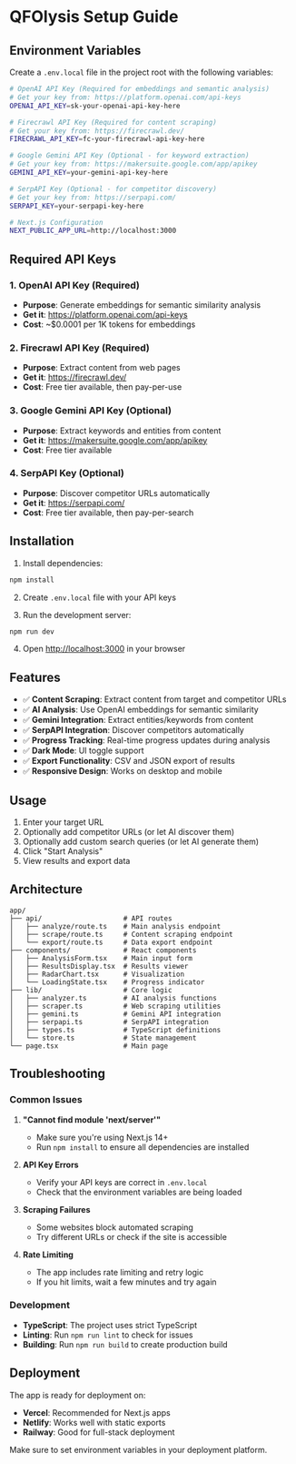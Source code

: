 # QFOlysis Setup Guide

## Environment Variables

Create a `.env.local` file in the project root with the following variables:

```bash
# OpenAI API Key (Required for embeddings and semantic analysis)
# Get your key from: https://platform.openai.com/api-keys
OPENAI_API_KEY=sk-your-openai-api-key-here

# Firecrawl API Key (Required for content scraping)
# Get your key from: https://firecrawl.dev/
FIRECRAWL_API_KEY=fc-your-firecrawl-api-key-here

# Google Gemini API Key (Optional - for keyword extraction)
# Get your key from: https://makersuite.google.com/app/apikey
GEMINI_API_KEY=your-gemini-api-key-here

# SerpAPI Key (Optional - for competitor discovery)
# Get your key from: https://serpapi.com/
SERPAPI_KEY=your-serpapi-key-here

# Next.js Configuration
NEXT_PUBLIC_APP_URL=http://localhost:3000
```

## Required API Keys

### 1. OpenAI API Key (Required)
- **Purpose**: Generate embeddings for semantic similarity analysis
- **Get it**: https://platform.openai.com/api-keys
- **Cost**: ~$0.0001 per 1K tokens for embeddings

### 2. Firecrawl API Key (Required)
- **Purpose**: Extract content from web pages
- **Get it**: https://firecrawl.dev/
- **Cost**: Free tier available, then pay-per-use

### 3. Google Gemini API Key (Optional)
- **Purpose**: Extract keywords and entities from content
- **Get it**: https://makersuite.google.com/app/apikey
- **Cost**: Free tier available

### 4. SerpAPI Key (Optional)
- **Purpose**: Discover competitor URLs automatically
- **Get it**: https://serpapi.com/
- **Cost**: Free tier available, then pay-per-search

## Installation

1. Install dependencies:
```bash
npm install
```

2. Create `.env.local` file with your API keys

3. Run the development server:
```bash
npm run dev
```

4. Open [http://localhost:3000](http://localhost:3000) in your browser

## Features

- ✅ **Content Scraping**: Extract content from target and competitor URLs
- ✅ **AI Analysis**: Use OpenAI embeddings for semantic similarity
- ✅ **Gemini Integration**: Extract entities/keywords from content
- ✅ **SerpAPI Integration**: Discover competitors automatically
- ✅ **Progress Tracking**: Real-time progress updates during analysis
- ✅ **Dark Mode**: UI toggle support
- ✅ **Export Functionality**: CSV and JSON export of results
- ✅ **Responsive Design**: Works on desktop and mobile

## Usage

1. Enter your target URL
2. Optionally add competitor URLs (or let AI discover them)
3. Optionally add custom search queries (or let AI generate them)
4. Click "Start Analysis"
5. View results and export data

## Architecture

```
app/
├── api/                    # API routes
│   ├── analyze/route.ts    # Main analysis endpoint
│   ├── scrape/route.ts     # Content scraping endpoint
│   └── export/route.ts     # Data export endpoint
├── components/             # React components
│   ├── AnalysisForm.tsx    # Main input form
│   ├── ResultsDisplay.tsx  # Results viewer
│   ├── RadarChart.tsx      # Visualization
│   └── LoadingState.tsx    # Progress indicator
├── lib/                    # Core logic
│   ├── analyzer.ts         # AI analysis functions
│   ├── scraper.ts          # Web scraping utilities
│   ├── gemini.ts           # Gemini API integration
│   ├── serpapi.ts          # SerpAPI integration
│   ├── types.ts            # TypeScript definitions
│   └── store.ts            # State management
└── page.tsx                # Main page
```

## Troubleshooting

### Common Issues

1. **"Cannot find module 'next/server'"**
   - Make sure you're using Next.js 14+
   - Run `npm install` to ensure all dependencies are installed

2. **API Key Errors**
   - Verify your API keys are correct in `.env.local`
   - Check that the environment variables are being loaded

3. **Scraping Failures**
   - Some websites block automated scraping
   - Try different URLs or check if the site is accessible

4. **Rate Limiting**
   - The app includes rate limiting and retry logic
   - If you hit limits, wait a few minutes and try again

### Development

- **TypeScript**: The project uses strict TypeScript
- **Linting**: Run `npm run lint` to check for issues
- **Building**: Run `npm run build` to create production build

## Deployment

The app is ready for deployment on:
- **Vercel**: Recommended for Next.js apps
- **Netlify**: Works well with static exports
- **Railway**: Good for full-stack deployment

Make sure to set environment variables in your deployment platform. 